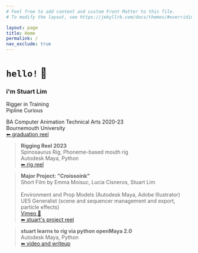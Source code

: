 ```yaml
---
# Feel free to add content and custom Front Matter to this file.
# To modify the layout, see https://jekyllrb.com/docs/themes/#overriding-theme-defaults

layout: page
title: Home
permalink: /
nav_exclude: true
---
```


# `hello!` 👋

### i'm Stuart Lim
Rigger in Training<br/>
Pipline Curious<br/>

BA Computer Animation Technical Arts 2020-23<br/>
Bournemouth University<br/>
[⬅ graduation reel](posts/2024/landing_GradReel2023.md)<br/>

> 
> **Rigging Reel 2023**<br/>
> Spinosaurus Rig, Phoneme-based mouth rig<br/>
> Autodesk Maya, Python<br/>
> [⬅ rig reel](posts/2024/landing_RigReel2023.md)<br/>

> 
> **Major Project: "Croissoink"**<br/>
> Short Film by Emma Moisuc, Lucia Cisneros, Stuart Lim<br/>
> <br/>
> Environment and Prop Models (Autodesk Maya, Adobe Illustrator)<br/>
> UE5 Generalist (scene and sequencer management and export, particle effects)<br/>
> [Vimeo 📄](https://vimeo.com/832082284)<br/>
> [⬅ stuart's project reel](posts/2024/landing_Croissoink.md)<br/>

> 
> **stuart learns to rig via python openMaya 2.0**<br/>
> Autodesk Maya, Python <br/>
> [⬅ video and writeup](posts/2024/Overthinking%20FK%20Controllers/)<br/>
